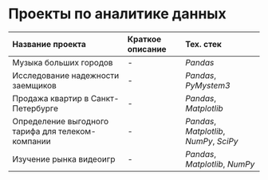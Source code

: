 # Проекты по аналитике данных

| Название проекта | Краткое описание | Тех. стек | 
| :---------- | :------------------------------ | :-------------------- |
| Музыка больших городов | - | *Pandas* |
| Исследование надежности заемщиков | - | *Pandas*, *PyMystem3* |
| Продажа квартир в Санкт-Петербурге | - | *Pandas*, *Matplotlib* |
| Определение выгодного тарифа для телеком-компании | - | *Pandas*, *Matplotlib*, *NumPy*, *SciPy* |
| Изучение рынка видеоигр | - | *Pandas*, *Matplotlib*, *NumPy* |